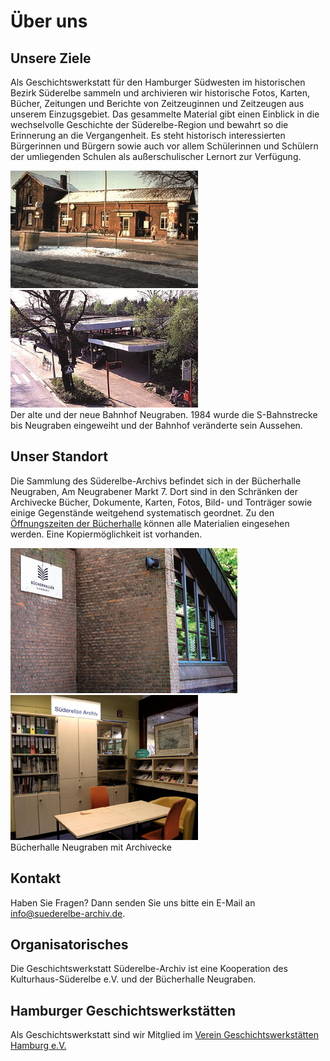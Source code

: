 # Über uns

## Unsere Ziele

Als Geschichtswerkstatt für den Hamburger Südwesten im historischen Bezirk Süderelbe sammeln und archivieren wir historische Fotos, Karten, Bücher, Zeitungen und Berichte von Zeitzeuginnen und Zeitzeugen aus unserem Einzugsgebiet. Das gesammelte Material gibt einen Einblick in die wechselvolle Geschichte der Süderelbe-Region und bewahrt so die Erinnerung an die Vergangenheit. Es steht historisch interessierten Bürgerinnen und Bürgern sowie auch vor allem Schülerinnen und Schülern der umliegenden Schulen als außerschulischer Lernort zur Verfügung.

![](/img/Bahnhof_Ngr_alt.png)
![](/img/Bahnhof_Ngr_neu.png)  
Der alte und der neue Bahnhof Neugraben. 1984 wurde die S-Bahnstrecke
bis Neugraben eingeweiht und der Bahnhof veränderte sein Aussehen.


## Unser Standort

Die Sammlung des Süderelbe-Archivs befindet sich in der Bücherhalle Neugraben, Am Neugrabener Markt 7.
Dort sind in den Schränken der Archivecke Bücher, Dokumente, Karten, Fotos, Bild- und Tonträger sowie einige Gegenstände weitgehend systematisch geordnet.
Zu den [Öffnungszeiten der Bücherhalle](https://www.buecherhallen.de/neugraben) können alle Materialien eingesehen werden. Eine Kopiermöglichkeit ist vorhanden.

![](/img/Buecherhalle_Neugraben_1.png)
![](/img/Archivecke.png)  
Bücherhalle Neugraben mit Archivecke

## Kontakt

Haben Sie Fragen? Dann senden Sie uns bitte ein E-Mail an [info@suederelbe-archiv.de](mailto:info@suederelbe-archiv.de).

## Organisatorisches

Die Geschichtswerkstatt Süderelbe-Archiv ist eine Kooperation des Kulturhaus-Süderelbe e.V. und der Bücherhalle Neugraben.

## Hamburger Geschichtswerkstätten

Als Geschichtswerkstatt sind wir Mitglied im [Verein Geschichtswerkstätten Hamburg e.V.](https://www.geschichtswerkstaetten-hamburg.de/)

